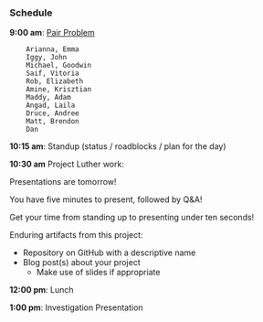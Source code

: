 ### Schedule

**9:00 am**: [Pair Problem](pp_markov_chains.ipynb)

		Arianna, Emma
		Iggy, John
		Michael, Goodwin
		Saif, Vitoria
		Rob, Elizabeth
		Amine, Krisztian
		Maddy, Adam
		Angad, Laila
		Druce, Andree
		Matt, Brendon
		Dan

**10:15 am**: Standup (status / roadblocks / plan for the day)

**10:30 am** Project Luther work:

Presentations are tomorrow!

You have five minutes to present, followed by Q&A!

Get your time from standing up to presenting under ten seconds!

Enduring artifacts from this project:

 * Repository on GitHub with a descriptive name
 * Blog post(s) about your project
     * Make use of slides if appropriate

**12:00 pm**: Lunch

**1:00 pm**: Investigation Presentation
